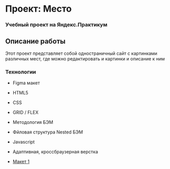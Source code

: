 # Проект: Место
### Учебный проект на Яндекс.Практикум

## Описание работы
Этот проект представляет собой одностраничный сайт с картинками различных мест, 
где можно редактировать и картинки и описание к ним
### Технологии
* Figma макет
* HTML5
* CSS
* GRID / FLEX
* Методология БЭМ
* Фйловая структура Nested БЭМ
* Javascript
* Адаптивная, кроссбраузерная верстка


* [Макет 1](https://www.figma.com/file/2cn9N9jSkmxD84oJik7xL7/JavaScript.-Sprint-4?node-id=0%3A1)


